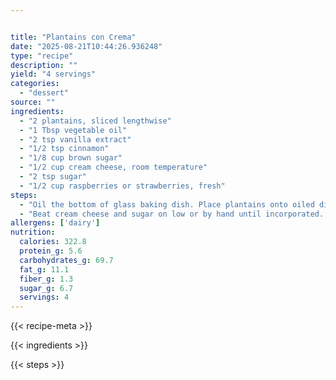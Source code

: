 ```yaml
---


title: "Plantains con Crema"
date: "2025-08-21T10:44:26.936248"
type: "recipe"
description: ""
yield: "4 servings"
categories:
  - "dessert"
source: ""
ingredients:
  - "2 plantains, sliced lengthwise"
  - "1 Tbsp vegetable oil"
  - "2 tsp vanilla extract"
  - "1/2 tsp cinnamon"
  - "1/8 cup brown sugar"
  - "1/2 cup cream cheese, room temperature"
  - "2 tsp sugar"
  - "1/2 cup raspberries or strawberries, fresh"
steps:
  - "Oil the bottom of glass baking dish. Place plantains onto oiled dish. Mix vanilla, cinnamon and brown sugar in small bowl. Drizzle over plantains. Bake at 300 degrees for 20 minutes or until plantain is extremely soft."
  - "Beat cream cheese and sugar on low or by hand until incorporated. Place plantain on plate and top with cream cheese and fresh berries. Serve immediately!"
allergens: ['dairy']
nutrition:
  calories: 322.8
  protein_g: 5.6
  carbohydrates_g: 69.7
  fat_g: 11.1
  fiber_g: 1.3
  sugar_g: 6.7
  servings: 4
---
```


{{< recipe-meta >}}

{{< ingredients >}}

{{< steps >}}
